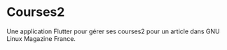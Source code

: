# Courses2

Une application Flutter pour gérer ses courses2 pour un article dans GNU Linux
Magazine France.
